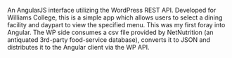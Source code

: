 An AngularJS interface utilizing the WordPress REST API. Developed for Williams College, this is a simple app which allows users to select a dining facility and daypart to view the specified menu. This was my first foray into Angular. The WP side consumes a csv file provided by NetNutrition (an antiquated 3rd-party food-service database), converts it to JSON and distributes it to the Angular client via the WP API.

